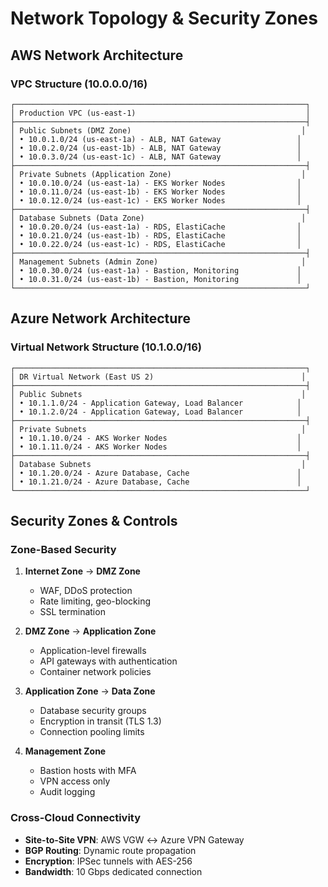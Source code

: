 # Network Topology & Security Zones

## AWS Network Architecture

### VPC Structure (10.0.0.0/16)
```
┌─────────────────────────────────────────────────────────────────┐
│ Production VPC (us-east-1)                                      │
├─────────────────────────────────────────────────────────────────┤
│ Public Subnets (DMZ Zone)                                      │
│ • 10.0.1.0/24 (us-east-1a) - ALB, NAT Gateway                 │
│ • 10.0.2.0/24 (us-east-1b) - ALB, NAT Gateway                 │
│ • 10.0.3.0/24 (us-east-1c) - ALB, NAT Gateway                 │
├─────────────────────────────────────────────────────────────────┤
│ Private Subnets (Application Zone)                             │
│ • 10.0.10.0/24 (us-east-1a) - EKS Worker Nodes                │
│ • 10.0.11.0/24 (us-east-1b) - EKS Worker Nodes                │
│ • 10.0.12.0/24 (us-east-1c) - EKS Worker Nodes                │
├─────────────────────────────────────────────────────────────────┤
│ Database Subnets (Data Zone)                                   │
│ • 10.0.20.0/24 (us-east-1a) - RDS, ElastiCache                │
│ • 10.0.21.0/24 (us-east-1b) - RDS, ElastiCache                │
│ • 10.0.22.0/24 (us-east-1c) - RDS, ElastiCache                │
├─────────────────────────────────────────────────────────────────┤
│ Management Subnets (Admin Zone)                                │
│ • 10.0.30.0/24 (us-east-1a) - Bastion, Monitoring             │
│ • 10.0.31.0/24 (us-east-1b) - Bastion, Monitoring             │
└─────────────────────────────────────────────────────────────────┘
```

## Azure Network Architecture

### Virtual Network Structure (10.1.0.0/16)
```
┌─────────────────────────────────────────────────────────────────┐
│ DR Virtual Network (East US 2)                                 │
├─────────────────────────────────────────────────────────────────┤
│ Public Subnets                                                 │
│ • 10.1.1.0/24 - Application Gateway, Load Balancer            │
│ • 10.1.2.0/24 - Application Gateway, Load Balancer            │
├─────────────────────────────────────────────────────────────────┤
│ Private Subnets                                                │
│ • 10.1.10.0/24 - AKS Worker Nodes                             │
│ • 10.1.11.0/24 - AKS Worker Nodes                             │
├─────────────────────────────────────────────────────────────────┤
│ Database Subnets                                               │
│ • 10.1.20.0/24 - Azure Database, Cache                        │
│ • 10.1.21.0/24 - Azure Database, Cache                        │
└─────────────────────────────────────────────────────────────────┘
```

## Security Zones & Controls

### Zone-Based Security
1. **Internet Zone** → **DMZ Zone**
   - WAF, DDoS protection
   - Rate limiting, geo-blocking
   - SSL termination

2. **DMZ Zone** → **Application Zone**
   - Application-level firewalls
   - API gateways with authentication
   - Container network policies

3. **Application Zone** → **Data Zone**
   - Database security groups
   - Encryption in transit (TLS 1.3)
   - Connection pooling limits

4. **Management Zone**
   - Bastion hosts with MFA
   - VPN access only
   - Audit logging

### Cross-Cloud Connectivity
- **Site-to-Site VPN**: AWS VGW ↔ Azure VPN Gateway
- **BGP Routing**: Dynamic route propagation
- **Encryption**: IPSec tunnels with AES-256
- **Bandwidth**: 10 Gbps dedicated connection